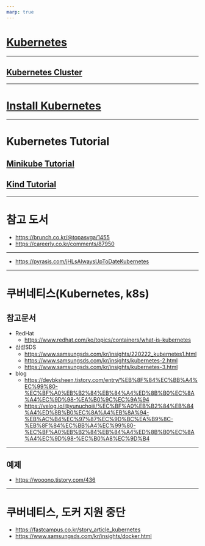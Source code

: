 ```yaml
---
marp: true
---
```

# [Kubernetes](./Kubernetes.md)

---
## [Kubernetes Cluster](./kubernetes_cluster.md)

---
# [Install Kubernetes](./kubernetes_install.md)

---
# Kubernetes Tutorial
## [Minikube Tutorial](./kubernetes_minikube.md)
## [Kind Tutorial](./kubernetes_kind.md)

---
# 참고 도서 
- https://brunch.co.kr/@topasvga/1455
- https://careerly.co.kr/comments/87950

---
- https://pyrasis.com/jHLsAlwaysUpToDateKubernetes

---
# 쿠버네티스(Kubernetes, k8s)
## 참고문서 
- RedHat
  - https://www.redhat.com/ko/topics/containers/what-is-kubernetes
- 삼성SDS
  - https://www.samsungsds.com/kr/insights/220222_kubernetes1.html
  - https://www.samsungsds.com/kr/insights/kubernetes-2.html
  - https://www.samsungsds.com/kr/insights/kubernetes-3.html
- blog
  - https://devbksheen.tistory.com/entry/%EB%8F%84%EC%BB%A4%EC%99%80-%EC%BF%A0%EB%B2%84%EB%84%A4%ED%8B%B0%EC%8A%A4%EC%9D%98-%EA%B0%9C%EC%9A%94
  - https://velog.io/@yunuchoiii/%EC%BF%A0%EB%B2%84%EB%84%A4%ED%8B%B0%EC%8A%A4%EB%8A%94-%EB%AC%B4%EC%97%87%EC%9D%BC%EA%B9%8C-%EB%8F%84%EC%BB%A4%EC%99%80-%EC%BF%A0%EB%B2%84%EB%84%A4%ED%8B%B0%EC%8A%A4%EC%9D%98-%EC%B0%A8%EC%9D%B4

---
## 예제
- https://wooono.tistory.com/436


---
# 쿠버네티스, 도커 지원 중단
- https://fastcampus.co.kr/story_article_kubernetes
- https://www.samsungsds.com/kr/insights/docker.html

